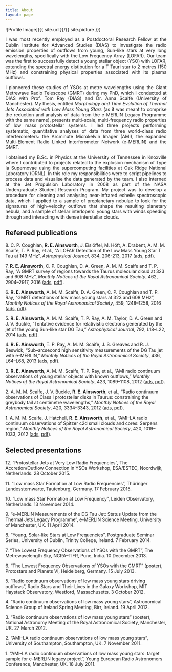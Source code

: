 ```yaml
---
title: About
layout: page
---
```

![Profile Image]({{ site.url }}/{{ site.picture }})

<p align="justify">I was most recently employed as a Postdoctoral Research Fellow at the Dublin Institute for Advanced Studies (DIAS) to investigate the radio emission properties of outflows from young, Sun-like stars at very long wavelengths, specifically with the Low Frequency Array (LOFAR). Our team was the first to successfully detect a young stellar object (YSO) with LOFAR, extending the spectral energy distibution for a T Tauri star to 2 metres (150 MHz) and constraining physical properties associated with its plasma outflows. </p>
<p align="justify">I pioneered these studies of YSOs at metre wavelengths using the Giant Metrewave Radio Telescope (GMRT) during my PhD, which I conducted at DIAS with Prof. Tom Ray (DIAS) and Dr. Anna Scaife (University of Manchester). My thesis, entitled <i>Morphology and Time Evolution of Thermal Jets Associated with Low Mass Young Stars</i> (as it was meant to comprise the reduction and analysis of data from the e-MERLIN Legacy Programme with the same name), presents multi-scale, multi-frequency radio properties of low mass protostellar systems. I led three projects performing systematic, quantitative analyses of data from three world-class radio interferometers: the Arcminute Microkelvin Imager (AMI), the expanded Multi-Element Radio Linked Interferometer Network (e-MERLIN) and the GMRT. </p>
<p align="justify">I obtained my B.Sc. in Physics at the University of Tennessee in Knoxville where I contributed to projects related to the explosion mechanism of Type Ia Supernovae using the supercomputing facilities at Oak Ridge National Laboratory (ORNL). In this role my responsibilities were to script pipelines to process data and visualise the data generated by the team. I also interned at the Jet Propulsion Laboratory in 2008 as part of the NASA Undergraduate Student Research Program. My project was to develop a procedure for cleaning and analysing near-infrared echelle spectroscopic data, which I applied to a sample of preplanetary nebulae to look for the signatures of high-velocity outflows that shape the resulting planetary nebula, and a sample of stellar interlopers: young stars with winds speeding through and interacting with dense interstellar clouds. </p>


<h2>Refereed publications</h2>
<p>8. C. P. Coughlan, <b>R. E. Ainsworth</b>, J. Eislöffel, M. Höft, A. Drabent, A. M. M. Scaife, T. P. Ray, et al., “A LOFAR Detection of the Low Mass Young Star T Tau at 149 MHz”, <i>Astrophysical Journal</i>, 834, 206-213, 2017 (<a href="http://adsabs.harvard.edu/abs/2017ApJ...834..206C">ads</a>, <a href="rainsworth.github.io/assets/pdfs/Coughlan_2017_ApJ_834_206.pdf">pdf</a>).</p>
<p>7. <b>R. E. Ainsworth</b>, C. P. Coughlan, D. A. Green, A. M. M. Scaife and T. P. Ray, “A GMRT survey of regions towards the Taurus molecular cloud at 323 and 608 MHz”, <i>Monthly Notices of the Royal Astronomical Society</i>, 462, 2904–2917, 2016 (<a href="http://adsabs.harvard.edu/abs/2016MNRAS.462.2904A">ads</a>, <a href="/Users/rainsworth/Desktop/minimalcss-master/MNRAS-2016-Ainsworth-2904-17.pdf">pdf</a>).</p>
<p>6. <b>R. E. Ainsworth</b>, A. M. M. Scaife, D. A. Green, C. P. Coughlan and T. P. Ray, “GMRT detections of low mass young stars at 323 and 608 MHz”, <i>Monthly Notices of the Royal Astronomical Society</i>, 459, 1248–1258, 2016 (<a href="http://adsabs.harvard.edu/abs/2016MNRAS.459.1248A">ads</a>, <a href="/Users/rainsworth/Desktop/minimalcss-master/MNRAS-2016-Ainsworth-1248-58.pdf">pdf</a>).</p>
<p>5. <b>R. E. Ainsworth</b>, A. M. M. Scaife, T. P. Ray, A. M. Taylor, D. A. Green and J. V. Buckle, “Tentative evidence for relativistic electrons generated by the jet of the young Sun-like star DG Tau,” <i>Astrophysical Journal</i>, 792, L18–L22, 2014 (<a href="http://adsabs.harvard.edu/abs/2014ApJ...792L..18A">ads</a>, <a href="/Users/rainsworth/Desktop/minimalcss-master/apjl_792_1_18.pdf">pdf</a>).</p>
<p>4. <b>R. E. Ainsworth</b>, T. P. Ray, A. M. M. Scaife, J. S. Greaves and R. J. Beswick, “Sub–arcsecond high sensitivity measurements of the DG Tau jet with e–MERLIN,” <i>Monthly Notices of the Royal Astronomical Society</i>, 436, L64–L68, 2013 (<a href="http://adsabs.harvard.edu/abs/2013MNRAS.436L..64A">ads</a>, <a href="/Users/rainsworth/Desktop/minimalcss-master/MNRAS-2013-Ainsworth-L64-8.pdf">pdf</a>).</p>
<p>3. <b>R. E. Ainsworth</b>, A. M. M. Scaife, T. P. Ray, et al., “AMI radio continuum observations of young stellar objects with known outflows,” <i>Monthly Notices of the Royal Astronomical Society</i>, 423, 1089–1108, 2012 (<a href="http://adsabs.harvard.edu/abs/2012MNRAS.423.1089A">ads</a>, <a href="/Users/rainsworth/Desktop/minimalcss-master/MNRAS-2012--1089-108.pdf">pdf</a>).</p>
<p>2. A. M. M. Scaife, J. V. Buckle, <b>R. E. Ainsworth</b>, et al., “Radio continuum observations of Class I protostellar disks in Taurus: constraining the greybody tail at centimetre wavelengths,” <i>Monthly Notices of the Royal Astronomical Society</i>, 420, 3334–3343, 2012 (<a href="http://adsabs.harvard.edu/abs/2012MNRAS.420.3334S">ads</a>, <a href="/Users/rainsworth/Desktop/minimalcss-master/MNRAS-2012--3334-43.pdf">pdf</a>).</p>
<p> 1. A. M. M. Scaife, J. Hatchell, <b>R. E. Ainsworth</b>, et al., “AMI–LA radio continuum observations of Spitzer c2d small clouds and cores: Serpens region,” <i>Monthly Notices of the Royal Astronomical Society</i>, 420, 1019–1033, 2012 (<a href="http://adsabs.harvard.edu/abs/2012MNRAS.420.1019A">ads</a>, <a href="/Users/rainsworth/Desktop/minimalcss-master/MNRAS-2012--1019-33.pdf">pdf</a>).</p>

<h2>Selected presentations</h2>
<p>12. “Protostellar Jets at Very Low Radio Frequencies”, The Accretion/Outflow Connection in YSOs Workshop, ESA/ESTEC, Noordwijk, Netherlands. 28 October 2015.</p>
<p>11. “Low mass Star Formation at Low Radio Frequencies”, Thüringer Landessternwarte, Tautenburg, Germany. 17 February 2015.</p>
<p>10. “Low mass Star Formation at Low Frequency”, Leiden Observatory, Netherlands. 13 November 2014.</p>
<p>9. “e–MERLIN Measurements of the DG Tau Jet: Status Update from the Thermal Jets Legacy Programme”, e-MERLIN Science Meeting, University of Manchester, UK. 11 April 2014.</p>
<p>8. “Young, Solar-like Stars at Low Frequencies”, Postgraduate Seminar Series, University of Dublin, Trinity College, Ireland. 7 February 2014.</p>
<p>7. “The Lowest Frequency Observations of YSOs with the GMRT”, The Metrewavelength Sky, NCRA–TIFR, Pune, India. 10 December 2013.</p>
<p>6. “The Lowest Frequency Observations of YSOs with the GMRT” (poster), Protostars and Planets VI, Heidelberg, Germany. 15 July 2013.</p>
<p>5. “Radio continuum observations of low mass young stars driving outflows”, Radio Stars and Their Lives in the Galaxy Workshop, MIT Haystack Observatory, Westford, Massachusetts. 3 October 2012.</p>
<p>4. “Radio continuum observations of low mass young stars”, Astronomical Science Group of Ireland Spring Meeting, Birr, Ireland. 19 April 2012.</p>
<p>3. “Radio continuum observations of low mass young stars” (poster), National Astronomy Meeting of the Royal Astronomical Society, Manchester, UK. 27 March 2012.</p>
<p>2. “AMI–LA radio continuum observations of low mass young stars”, University of Southampton, Southampton, UK. 7 November 2011.</p>
<p>1. “AMI–LA radio continuum observations of low mass young stars: target sample for e–MERLIN legacy project”, Young European Radio Astronomers Conference, Manchester, UK. 18 July 2011.</p>
